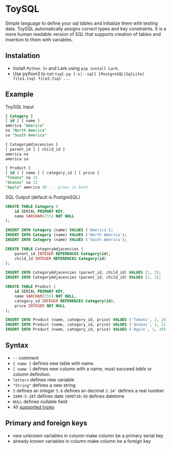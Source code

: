 # ToySQL
Simple language to define your sql tables and initialize them with testing data.
ToySQL automatically assigns correct types and key constraints. It is a more
human readable version of SQL that supports creation of tables and insertion
to them with variables.

## Instalation
* Install `Python 3+` and Lark using `pip install Lark`.
* Use python3 to run `tsql.py [-s|--sql] [PostgreSQL|SqlLite] file1.tsql file2.tsql ...`

## Example
ToySQL Input
```sql
{ Category }
[ id ] [ name ]
america "America"
na "North America"
sa "South America"

{ CategoryAdjecencies }
[ parent_id ] [ child_id ]
america na
america sa

{ Product }
[ id ] [ name ] [ category_id ] [ price ]
"Tomato" na 24
"Ananas" sa 12
"Apple" america 30  -- grows in both
```

SQL Output (default is PostgreSQL)
```sql
CREATE TABLE Category (
    id SERIAL PRIMARY KEY,
    name VARCHAR(255) NOT NULL
);

INSERT INTO Category (name) VALUES ('America');
INSERT INTO Category (name) VALUES ('North America');
INSERT INTO Category (name) VALUES ('South America');

CREATE TABLE CategoryAdjacencies (
    parent_id INTEGER REFERENCES Category(id),
    child_id INTEGER REFERENCES Category(id)
);

INSERT INTO CategoryAdjacencies (parent_id, child_id) VALUES (1, 2);
INSERT INTO CategoryAdjacencies (parent_id, child_id) VALUES (1, 3);

CREATE TABLE Product (
    id SERIAL PRIMARY KEY,
    name VARCHAR(255) NOT NULL,
    category_id INTEGER REFERENCES Category(id),
    price INTEGER NOT NULL
);

INSERT INTO Product (name, category_id, price) VALUES ('Tomato', 2, 24);
INSERT INTO Product (name, category_id, price) VALUES ('Ananas', 3, 12);
INSERT INTO Product (name, category_id, price) VALUES ('Apple', 1, 30);
```

## Syntax
* `--` comment
* `{ name }` defines new table with name.
* `[ name ]` defines new column with a name, must succeed *table* or *column* definition.
* `letters` defines new variable
* `"String"` defines a new string
* `5` defines an integer
`5.6` defines an decimal
`3.14'` defines a real number
* `1999-5-28T` defines date
`1999T10:50` defines datetime
* `NULL` defines nullable field
* All [supported types](data_types.md)

## Primary and foreign keys
* new unknown variables in column make column be a primary serial key
* already known variables in column make column be a foreign key

